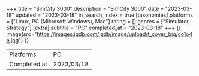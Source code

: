 +++
title = "SimCity 3000"
description = "SimCity 3000"
date = "2023-03-18"
updated = "2023-03-18"
in_search_index = true
[taxonomies]
platforms = ["Linux, PC (Microsoft Windows), Mac"]
rating = []
genres = ["Simulator, Strategy"]
[extra]
subtitle = "PC"
completed_at = "2023-03-18"
+++
{{ image(src="https://images.igdb.com/igdb/image/upload/t_cover_big/co1o4e.jpg") }}

|              |            |
| ------------ | ---------- |
| Platforms    | PC |
| Completed at | 2023/03/18 |

